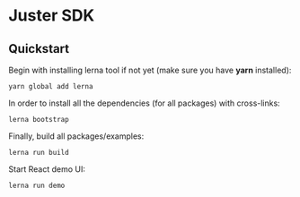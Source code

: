 # Juster SDK

## Quickstart

Begin with installing lerna tool if not yet (make sure you have **yarn** installed):

```
yarn global add lerna
```

In order to install all the dependencies (for all packages) with cross-links:

```
lerna bootstrap
```

Finally, build all packages/examples:

```
lerna run build
```

Start React demo UI:

```
lerna run demo
```
